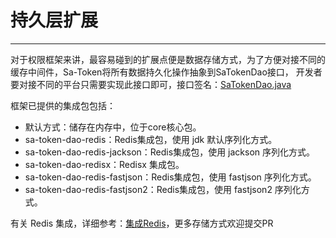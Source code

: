 # 持久层扩展
--- 

对于权限框架来讲，最容易碰到的扩展点便是数据存储方式，为了方便对接不同的缓存中间件，Sa-Token将所有数据持久化操作抽象到SaTokenDao接口，
开发者要对接不同的平台只需要实现此接口即可，接口签名：[SaTokenDao.java](https://gitee.com/dromara/sa-token/blob/master/sa-token-core/src/main/java/cn/dev33/satoken/dao/SaTokenDao.java)
 
框架已提供的集成包包括：

- 默认方式：储存在内存中，位于core核心包。
- sa-token-dao-redis：Redis集成包，使用 jdk 默认序列化方式。
- sa-token-dao-redis-jackson：Redis集成包，使用 jackson 序列化方式。
- sa-token-dao-redisx：Redisx 集成包。 
- sa-token-dao-redis-fastjson：Redis集成包，使用 fastjson 序列化方式。
- sa-token-dao-redis-fastjson2：Redis集成包，使用 fastjson2 序列化方式。

有关 Redis 集成，详细参考：[集成Redis](/up/integ-redis)，更多存储方式欢迎提交PR 









